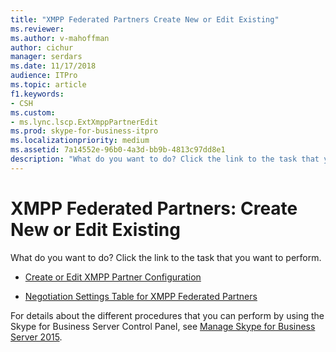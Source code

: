 ```yaml
---
title: "XMPP Federated Partners Create New or Edit Existing"
ms.reviewer: 
ms.author: v-mahoffman
author: cichur
manager: serdars
ms.date: 11/17/2018
audience: ITPro
ms.topic: article
f1.keywords:
- CSH
ms.custom:
- ms.lync.lscp.ExtXmppPartnerEdit
ms.prod: skype-for-business-itpro
ms.localizationpriority: medium
ms.assetid: 7a14552e-96b0-4a3d-bb9b-4813c97dd8e1
description: "What do you want to do? Click the link to the task that you want to perform."
---
```


# XMPP Federated Partners: Create New or Edit Existing

What do you want to do? Click the link to the task that you want to perform.

- [Create or Edit XMPP Partner Configuration](/previous-versions/office/lync-server-2013/lync-server-2013-create-or-edit-xmpp-partner-configuration)

- [Negotiation Settings Table for XMPP Federated Partners](/previous-versions/office/lync-server-2013/lync-server-2013-negotiation-settings-for-xmpp-federated-partners)

For details about the different procedures that you can perform by using the Skype for Business Server Control Panel, see [Manage Skype for Business Server 2015](../../manage/manage.md).